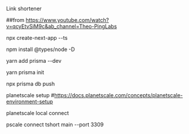 Link shortener 

##from https://www.youtube.com/watch?v=qcyEtvSiM9c&ab_channel=Theo-PingLabs

npx create-next-app --ts

npm install @types/node -D

yarn add prisma --dev

yarn prisma init

npx prisma db push




planetscale setup
#https://docs.planetscale.com/concepts/planetscale-environment-setup

planetscale local connect

pscale connect tshort main --port 3309
